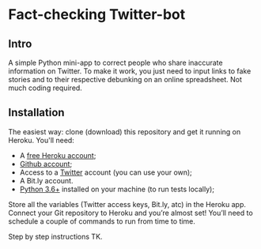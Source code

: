 # Fact-checking Twitter-bot

## Intro

A simple Python mini-app to correct people who share inaccurate information on Twitter. To make it work, you just need to input links to fake stories and to their respective debunking on an online spreadsheet. Not much coding required.


## Installation

The easiest way: clone (download) this repository and get it running on Heroku. You'll need:  

* A [free Heroku account](https://www.heroku.com/);  
* [Github account](https://github.com/);  
* Access to a [Twitter](https://twitter.com/) account (you can use your own);
* A Bit.ly account.
* [Python 3.6+](https://www.python.org/downloads/) installed on your machine (to run tests locally);

Store all the variables (Twitter access keys, Bit.ly, atc) in the Heroku app. Connect your Git repository to Heroku and you’re almost set! You’ll need to schedule a couple of commands to run from time to time.

Step by step instructions TK.